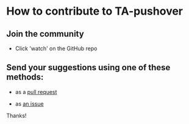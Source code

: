 # How to contribute to TA-pushover

## Join the community

- Click 'watch' on the GitHub repo

## Send your suggestions using one of these methods:

- as a [pull request](https://github.com/yaleman/TA-pushover/pulls)

- as [an issue](https://github.com/yaleman/TA-pushover/issues/new)

Thanks!